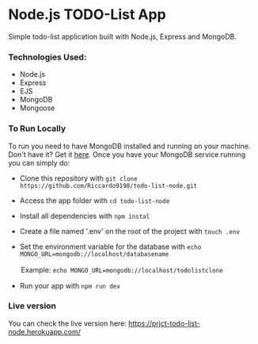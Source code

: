 # Node.js TODO-List App

Simple todo-list application built with Node.js, Express and MongoDB.

### Technologies Used:

- Node.js
- Express
- EJS
- MongoDB
- Mongoose

### To Run Locally

To run you need to have MongoDB installed and running on your machine. Don't have it? Get it [here](https://docs.mongodb.com/manual/installation/).
Once you have your MongoDB service running you can simply do:

- Clone this repository with ```git clone https://github.com/Riccardo9190/todo-list-node.git```

- Access the app folder with ```cd todo-list-node```

- Install all dependencies with ```npm instal```

- Create a file named '.env' on the root of the project with ```touch .env```

- Set the environment variable for the database with ```echo MONGO_URL=mongodb://localhost/databasename```

ㅤㅤExample: ```echo MONGO_URL=mongodb://localhost/todolistclone```

- Run your app with ```npm run dev```

### Live version

You can check the live version here: https://prjct-todo-list-node.herokuapp.com/
